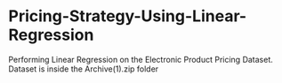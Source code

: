 # Pricing-Strategy-Using-Linear-Regression
Performing Linear Regression on the Electronic Product Pricing Dataset.
Dataset is inside the Archive(1).zip folder

